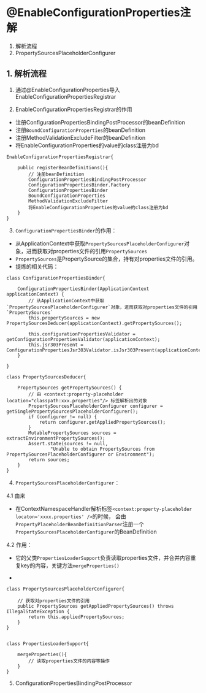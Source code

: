 # @EnableConfigurationProperties注解

1. 解析流程
2. PropertySourcesPlaceholderConfigurer

## 1. 解析流程

1. 通过@EnableConfigurationProperties导入EnableConfigurationPropertiesRegistrar

2.  EnableConfigurationPropertiesRegistrar的作用

* 注册ConfigurationPropertiesBindingPostProcessor的beanDefinition
* 注册`BoundConfigurationProperties`的beanDefinition
* 注册MethodValidationExcludeFilter的beanDefinition
* 将EnableConfigurationProperties的value的class注册为bd

```
EnableConfigurationPropertiesRegistrar{

	public registerBeanDefinitions(){
		// 注册beanDefinition
		ConfigurationPropertiesBindingPostProcessor
		ConfigurationPropertiesBinder.Factory
		ConfigurationPropertiesBinder
		BoundConfigurationProperties
		MethodValidationExcludeFilter
		将EnableConfigurationProperties的value的class注册为bd
	}
}
```

3. `ConfigurationPropertiesBinder`的作用：
* 从ApplicationContext中获取`PropertySourcesPlaceholderConfigurer`对象，进而获取对properties文件的引用`PropertySources`
* `PropertySources`是PropertySource的集合，持有对properties文件的引用。
* 提炼的相关代码：

```
class ConfigurationPropertiesBinder{
	
	ConfigurationPropertiesBinder(ApplicationContext applicationContext) {
		// 从ApplicationContext中获取`PropertySourcesPlaceholderConfigurer`对象，进而获取对properties文件的引用`PropertySources`
		this.propertySources = new PropertySourcesDeducer(applicationContext).getPropertySources();
		
		this.configurationPropertiesValidator = getConfigurationPropertiesValidator(applicationContext);
		this.jsr303Present = ConfigurationPropertiesJsr303Validator.isJsr303Present(applicationContext);
	}

}

class PropertySourcesDeducer{
	
	PropertySources getPropertySources() {
		// 由 <context:property-placeholder location="classpath:xxx.properties"/> 标签解析出的对象
		PropertySourcesPlaceholderConfigurer configurer = getSinglePropertySourcesPlaceholderConfigurer();
		if (configurer != null) {
			return configurer.getAppliedPropertySources();
		}
		MutablePropertySources sources = extractEnvironmentPropertySources();
		Assert.state(sources != null,
				"Unable to obtain PropertySources from PropertySourcesPlaceholderConfigurer or Environment");
		return sources;
	}
}
```

4. `PropertySourcesPlaceholderConfigurer`：

4.1 由来
* 在ContextNamespaceHandler解析标签`<context:property-placeholder locaton='xxxx.properties' />`的时候，
	会由`PropertyPlaceholderBeanDefinitionParser`注册一个`PropertySourcesPlaceholderConfigurer`的BeanDefinition

4.2 作用：
* 它的父类`PropertiesLoaderSupport`负责读取properties文件，并合并内容重复key的内容，关键方法`mergeProperties()`

* 

```
class PropertySourcesPlaceholderConfigurer{

	// 获取对properties文件的引用
	public PropertySources getAppliedPropertySources() throws IllegalStateException {
		return this.appliedPropertySources;
	}
}


class PropertiesLoaderSupport{

	mergeProperties(){
		// 读取properties文件的内容等操作
	}
}
```

5. ConfigurationPropertiesBindingPostProcessor


 














